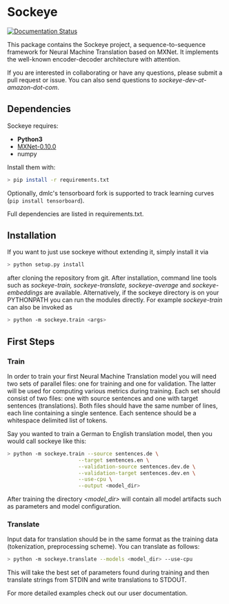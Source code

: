 # Sockeye

[![Documentation Status](https://readthedocs.org/projects/sockeye/badge/?version=master)](http://sockeye.readthedocs.io/en/master/?badge=master)

This package contains the Sockeye project,
a sequence-to-sequence framework for Neural Machine Translation based on MXNet.
It implements the well-known encoder-decoder architecture with attention.

If you are interested in collaborating or have any questions, please submit a pull request or issue.
You can also send questions to *sockeye-dev-at-amazon-dot-com*.
 
## Dependencies

Sockeye requires:
- **Python3**
- [MXNet-0.10.0](https://github.com/dmlc/mxnet/tree/v0.10.0)
- numpy

Install them with:
```bash
> pip install -r requirements.txt
```

Optionally, dmlc's tensorboard fork is supported to track learning curves (````pip install tensorboard````).

Full dependencies are listed in requirements.txt.

## Installation

If you want to just use sockeye without extending it, simply install it via
```bash
> python setup.py install
```
after cloning the repository from git. After installation, command line tools such as
*sockeye-train, sockeye-translate, sockeye-average* 
and *sockeye-embeddings* are available. Alternatively, if the sockeye directory is on your
PYTHONPATH you can run the modules 
directly. For example *sockeye-train* can also be invoked as
```bash
> python -m sockeye.train <args>
```

## First Steps

### Train

In order to train your first Neural Machine Translation model you will need two sets of parallel files: one for training 
and one for validation. The latter will be used for computing various metrics during training. 
Each set should consist of two files: one with source sentences and one with target sentences (translations). Both files should have the same number of lines, each line containing a single
sentence. Each sentence should be a whitespace delimited list of tokens.

Say you wanted to train a German to English translation model, then you would call sockeye like this:
```bash
> python -m sockeye.train --source sentences.de \
                       --target sentences.en \
                       --validation-source sentences.dev.de \
                       --validation-target sentences.dev.en \
                       --use-cpu \
                       --output <model_dir>
```

After training the directory *<model_dir>* will contain all model artifacts such as parameters and model 
configuration. 


### Translate

Input data for translation should be in the same format as the training data (tokenization, preprocessing scheme).
You can translate as follows: 
 
```bash
> python -m sockeye.translate --models <model_dir> --use-cpu
```

This will take the best set of parameters found during training and then translate strings from STDIN and 
write translations to STDOUT.

For more detailed examples check out our user documentation.
